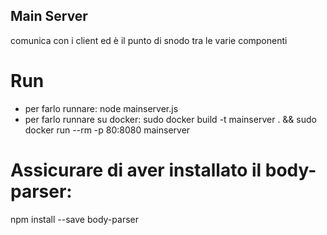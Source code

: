 ## Main Server

comunica con i client ed è il punto di snodo tra le varie componenti

# Run
 - per farlo runnare: node mainserver.js
 - per farlo runnare su docker: sudo docker build -t mainserver . && sudo docker run --rm -p 80:8080 mainserver

# Assicurare di aver installato il body-parser:

npm install --save body-parser
